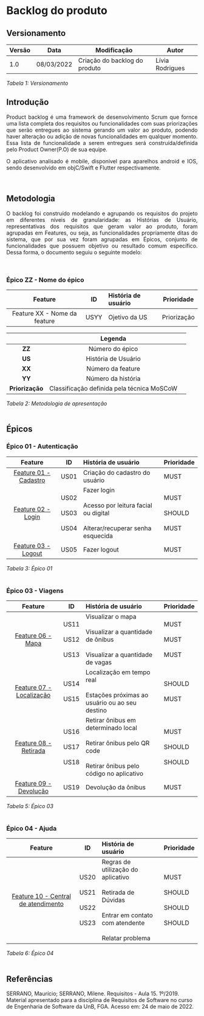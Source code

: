 # Backlog do produto

## Versionamento

| Versão | Data | Modificação | Autor |
|-|-|-|-|
| 1.0 | 08/03/2022 | Criação do backlog do produto | Lívia Rodrigues |


*Tabela 1: Versionamento*
<br>

## Introdução
<p style="text-align: justify;"> Product backlog é uma framework de desenvolvimento Scrum que fornce uma lista completa dos requisitos ou funcionalidades com suas priorizações que serão entregues ao sistema gerando um valor ao produto, podendo haver alteração ou adição de novas funcionalidades em qualquer momento. Essa lista de funcionalidade a serem entregues será construída/definida pelo Product Owner(P.O) de sua equipe. </p> 

<p style="text-align: justify;">O aplicativo analisado é mobile, disponivel para aparelhos android e IOS, sendo desenvolvido em objC/Swift e Flutter respectivamente. </p> 
<br>

## Metodologia
<p style="text-align: justify;"> O backlog foi construído modelando e agrupando os requisitos do projeto em diferentes níveis de granularidade: as Histórias de Usuário, representativas dos requisitos que geram valor ao produto, foram agrupadas em Features, ou seja, as funcionalidades propriamente ditas do sistema, que por sua vez foram agrupadas em Épicos, conjunto de funcionalidades que possuem objetivo ou resultado comum específico. Dessa forma, o documento seguiu o seguinte modelo: </p>
<br>

### Épico ZZ - Nome do épico
|**Feature**|**ID**|**História de usuário**| **Prioridade** |
|:----------:|:----:|:----------------------| --------- |
|  Feature XX - Nome da feature  | USYY | Ojetivo da US | Priorização |

||Legenda||
|:----------:|:----:|:----------------------|
| **ZZ** | Número do épico ||
| **US** | História de Usuário ||
| **XX** | Número da feature ||
| **YY** | Número da história ||
| **Priorização** | Classificação definida pela técnica MoSCoW ||

*Tabela 2: Metodologia de apresentação*
<br><br>

## Épicos

### Épico 01 - Autenticação
<div id="epico1"></div>

|**Feature**|**ID**|**História de usuário**| **Prioridade** |
|:----------:|:----:|:----------------------| --------- |
| <a href="https://liviarodrigues1.github.io/App-buSP/modelagem/backlog/historias_de_usuario/#feature1">Feature 01 - Cadastro</a> | US01 | Criação do cadastro do usuário | MUST |
| <a href="https://liviarodrigues1.github.io/App-buSP/modelagem/backlog/historias_de_usuario/#feature2">Feature 02 - Login </a> | US02 </br></br>  US03 </br></br> US04 | Fazer login </br></br> Acesso por leitura facial ou digital </br></br> Alterar/recuperar senha esquecida | MUST </br></br> SHOULD </br></br> MUST|
| <a href="https://liviarodrigues1.github.io/App-buSP/modelagem/backlog/historias_de_usuario/#feature3">Feature 03 - Logout</a> | US05 | Fazer logout | MUST |

*Tabela 3: Épico 01*
<br><br>

### Épico 03 - Viagens
<div id="epico3"></div>

|**Feature**|**ID**|**História de usuário**| **Prioridade** |
|:----------:|:----:|:----------------------| --------- |
| <a href="https://liviarodrigues1.github.io/App-buSP/modelagem/backlog/historias_de_usuario/#feature6">Feature 06 - Mapa</a> | US11 </br></br> US12</br></br> US13 | Visualizar o mapa </br></br> Visualizar a quantidade de ônibus </br></br> Visualizar a quantidade de vagas | MUST </br></br> MUST </br></br> MUST |
| <a href="https://liviarodrigues1.github.io/App-buSP/modelagem/backlog/historias_de_usuario/#feature7">Feature 07 - Localização</a> | US14 </br></br> US15 | Localização em tempo real </br></br> Estações próximas ao usuário ou ao seu destino | SHOULD </br></br> MUST|
| <a href="https://liviarodrigues1.github.io/App-buSP/modelagem/backlog/historias_de_usuario/#feature8">Feature 08 - Retirada</a> | US16 </br></br> US17 </br></br> US18 | Retirar ônibus em determinado local </br></br> Retirar ônibus pelo QR code </br></br> Retirar ônibus pelo código no aplicativo | MUST </br></br> SHOULD </br></br> SHOULD |
| <a href="https://liviarodrigues1.github.io/App-buSP/modelagem/backlog/historias_de_usuario/#feature9">Feature 09 - Devolução</a> | US19 | Devolução da ônibus | MUST|

*Tabela 5: Épico 03*
<br><br>

### Épico 04 - Ajuda
<div id="epico4"></div>

|**Feature**|**ID**|**História de usuário**| **Prioridade** |
|:----------:|:----:|:----------------------| --------- |
| <a href="https://liviarodrigues1.github.io/App-buSP/modelagem/backlog/historias_de_usuario/#feature10">Feature 10 - Central de atendimento</a> | US20 </br></br> US21 </br></br> US22 </br></br> US23 | Regras de utilização do aplicativo </br></br> Retirada de Dúvidas </br></br> Entrar em contato com atendente </br></br> Relatar problema | MUST </br></br> SHOULD </br></br> SHOULD </br></br> SHOULD |

*Tabela 6: Épico 04*
<br><br>

## Referências

<p>SERRANO, Maurício; SERRANO, Milene. Requisitos - Aula 15. 1º/2019. Material apresentado para a disciplina de Requisitos de Software no curso de Engenharia de Software da UnB, FGA. Acesso em: 24 de maio de 2022.</p>
